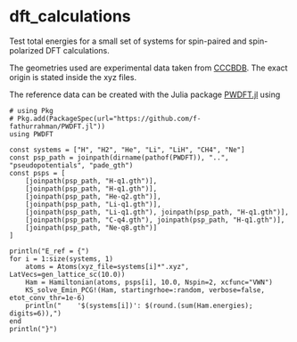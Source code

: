 # dft_calculations

Test total energies for a small set of systems for spin-paired and spin-polarized DFT calculations.

The geometries used are experimental data taken from [CCCBDB](https://cccbdb.nist.gov/introx.asp). The exact origin is stated inside the xyz files.

The reference data can be created with the Julia package [PWDFT.jl](https://github.com/f-fathurrahman/PWDFT.jl) using

```terminal
# using Pkg
# Pkg.add(PackageSpec(url="https://github.com/f-fathurrahman/PWDFT.jl"))
using PWDFT

const systems = ["H", "H2", "He", "Li", "LiH", "CH4", "Ne"]
const psp_path = joinpath(dirname(pathof(PWDFT)), "..", "pseudopotentials", "pade_gth")
const psps = [
    [joinpath(psp_path, "H-q1.gth")],
    [joinpath(psp_path, "H-q1.gth")],
    [joinpath(psp_path, "He-q2.gth")],
    [joinpath(psp_path, "Li-q1.gth")],
    [joinpath(psp_path, "Li-q1.gth"), joinpath(psp_path, "H-q1.gth")],
    [joinpath(psp_path, "C-q4.gth"), joinpath(psp_path, "H-q1.gth")],
    [joinpath(psp_path, "Ne-q8.gth")]
]

println("E_ref = {")
for i = 1:size(systems, 1)
    atoms = Atoms(xyz_file=systems[i]*".xyz", LatVecs=gen_lattice_sc(10.0))
    Ham = Hamiltonian(atoms, psps[i], 10.0, Nspin=2, xcfunc="VWN")
    KS_solve_Emin_PCG!(Ham, startingrhoe=:random, verbose=false, etot_conv_thr=1e-6)
    println("    '$(systems[i])': $(round.(sum(Ham.energies); digits=6)),")
end
println("}")
```